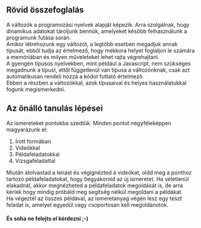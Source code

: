 ## Rövid összefoglalás
A változók a programozási nyelvek alapját képezik. Arra szolgálnak, hogy dinamikus adatokat tároljunk bennük, amelyeket később felhasználunk a programunk futása során.  
Amikor létrehozunk egy változót, a legtöbb esetben megadjuk annak típusát, ebből tudja az értelmező, hogy mekkora helyet foglaljon le számára a memóriában és milyen műveleteket lehet rajta végrehajtani.  
A gyengén típusos nyelvekben, mint például a Javascript, nem szükséges megadnunk a típust, ettől függetlenül van típusa a változónknak, csak azt automatikusan rendeli hozzá a kódot futtató értelmező.  
Ebben a részben a változókkal, azok típusaival és helyes használatukkal fogunk megismerkedni.

## Az önálló tanulás lépései
Az ismereteket pontokba szedtük. Minden pontot négyféleképpen magyarázunk el:  
1. Írott formában
2. Videókkal
3. Példafeladatokkal
4. Vizsgafeladattal  

Miután átolvastad a leírást és végignézted a videókat, oldd meg a ponthoz tartozó példafeladatokat, hogy begyakorold az új ismeretet. Ha véletlenül elakadnál, akkor megnézheted a példafeladatok megoldását is, de arra kérlek hogy mindig próbáld meg segítség nélkül megoldani a példákat.  
Ha végeztél az összes példával, az ismeretanyag végén lesz egy teszt feladat is, amelyet egyedül vagy csoportosan kell megoldanotok.  
  
#### És soha ne felejts el kérdezni ;-)




